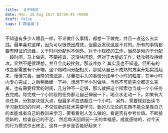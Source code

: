 ```yaml
---
title: '关于时间'
date: Mon, 28 Aug 2017 02:09:49 +0000
draft: false
tags: ['瞎逼逼']
---
```


不知道有多少人跟我一样，不论做什么事情，都想一下做完，并且一直这么去实践。最早喜欢这样，因为可以很快出成效，但最近发现这是不对的。所有的事情都要有辩证的思维，关于时间分配也不例外。对于小规模的工作，当然是倾向于分配一段时间，马上做完，不要拖沓，这没啥问题，但对于大量的工作，猛攻强攻持续攻，显然不是很理想，并且会比较挫败。那该咋办？ 其实我也不知道，但所有的改变都需要有个开端，这个跟时间分配相关，那就从自己不成熟的方案开始实践起来，慢慢完善。当前的想法是，尽量把手头的事情分成半个小时的粒度，在半小时内专心完成，之后稍微缓一下神，想想下半小时做啥。当然不可能完全都这么完美，也有需要探索的时间，几分钟不一定够，那么就把这个探索也当成一个小任务去完成。每完成一个小阶段的任务都让自己伸展一下，喝点水走动一下。如果有大块任务，分割是块就大点，但最多不应该超过一个小时。 另外，需要规划出读书学习新知识的时间，不仅仅新的技术需要学习，新的方法论的东西不能总是靠自己的本能或者自己的教训来学习，要看看别人怎么做的，看是否有参考价值。不断接受新的，检查自己的不足。 然后每天回顾前一天的幸福感，成就感啥的，对今天的行为模式作出修正。这样一步步是否能好起来？